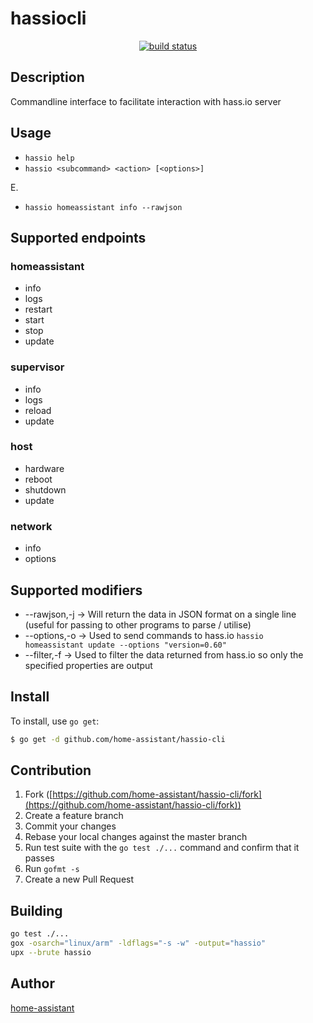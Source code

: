 # hassiocli

<p align="center">
<a href="https://travis-ci.org/home-assistant/hassio-cli">
        <img src="https://travis-ci.org/home-assistant/hassio-cli.svg?branch=master"
            alt="build status"></a>
</p>



## Description

Commandline interface to facilitate interaction with hass.io server

## Usage
- `hassio help`
- `hassio <subcommand> <action> [<options>]`

E.
- `hassio homeassistant info --rawjson`   

## Supported endpoints
### homeassistant
- info
- logs
- restart
- start
- stop
- update

### supervisor
- info
- logs
- reload
- update

### host
- hardware
- reboot
- shutdown
- update

### network
- info
- options


## Supported modifiers
- --rawjson,-j -> Will return the data in JSON format on a 
                    single line (useful for passing to other 
                    programs to parse / utilise)
- --options,-o -> Used to send commands to hass.io `hassio homeassistant update --options "version=0.60"`
- --filter,-f  -> Used to filter the data returned from hass.io so only the specified properties are output

## Install

To install, use `go get`:

```bash
$ go get -d github.com/home-assistant/hassio-cli
```

## Contribution

1. Fork ([https://github.com/home-assistant/hassio-cli/fork](https://github.com/home-assistant/hassio-cli/fork))
1. Create a feature branch
1. Commit your changes
1. Rebase your local changes against the master branch
1. Run test suite with the `go test ./...` command and confirm that it passes
1. Run `gofmt -s`
1. Create a new Pull Request


## Building
```bash
go test ./...
gox -osarch="linux/arm" -ldflags="-s -w" -output="hassio"
upx --brute hassio
```

## Author

[home-assistant](https://github.com/home-assistant)
